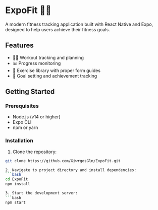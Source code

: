 # ExpoFit 🏋️‍♂️

A modern fitness tracking application built with React Native and Expo, designed to help users achieve their fitness goals.

## Features

- 🏃‍♂️ Workout tracking and planning
- 📊 Progress monitoring
- 💪 Exercise library with proper form guides
- 🎯 Goal setting and achievement tracking

## Getting Started

### Prerequisites

- Node.js (v14 or higher)
- Expo CLI
- npm or yarn

### Installation

1. Clone the repository:

````bash
git clone https://github.com/GiwrgosGln/ExpoFit.git

2. Navigate to project directory and install dependencies:
```bash
cd ExpoFit
npm install

3. Start the development server:
```bash
npm start
````
